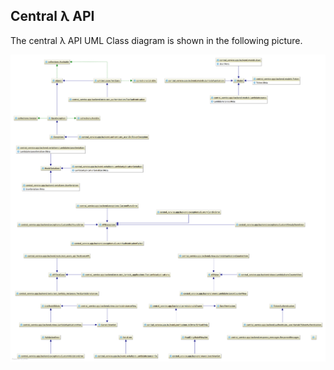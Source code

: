 ## Central λ API

The central λ API UML Class diagram is shown in the following picture. 

![Screenshot](../images/central-api-uml.png)

